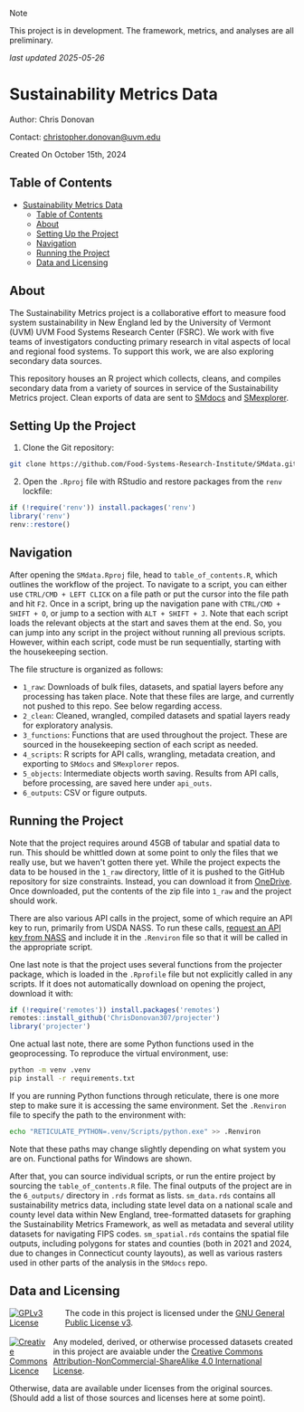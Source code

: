 > [!NOTE]
> This project is in development. The framework, metrics, and analyses are all preliminary.

_last updated 2025-05-26_

# Sustainability Metrics Data

Author: Chris Donovan

Contact: [christopher.donovan@uvm.edu](mailto:christopher.donovan@uvm.edu)

Created On October 15th, 2024

## Table of Contents

- [Sustainability Metrics Data](#sustainability-metrics-data)
  - [Table of Contents](#table-of-contents)
  - [About](#about)
  - [Setting Up the Project](#setting-up-the-project)
  - [Navigation](#navigation)
  - [Running the Project](#running-the-project)
  - [Data and Licensing](#data-and-licensing)

## About


The Sustainability Metrics project is a collaborative effort to measure food system sustainability in New England led by the University of Vermont (UVM) UVM Food Systems Research Center (FSRC). We work with five teams of investigators conducting primary research in vital aspects of local and regional food systems. To support this work, we are also exploring secondary data sources.

This repository houses an R project which collects, cleans, and compiles secondary data from a variety of sources in service of the Sustainability Metrics project. Clean exports of data are sent to [SMdocs](https://www.github.com/Food-Systems-Research-Institute/SMdocs) and [SMexplorer](https://www.github.com/Food-Systems-Research-Institute/SMexplorer).

## Setting Up the Project

1. Clone the Git repository:

```bash
git clone https://github.com/Food-Systems-Research-Institute/SMdata.git
```

2. Open the `.Rproj` file with RStudio and restore packages from the `renv` lockfile:

```r
if (!require('renv')) install.packages('renv')
library('renv')
renv::restore()
```

## Navigation

After opening the `SMdata.Rproj` file, head to `table_of_contents.R`, which outlines the workflow of the project. To navigate to a script, you can either use `CTRL/CMD + LEFT CLICK` on a file path or put the cursor into the file path and hit `F2`. Once in a script, bring up the navigation pane with `CTRL/CMD + SHIFT + O`, or jump to a section with `ALT + SHIFT + J`. Note that each script loads the relevant objects at the start and saves them at the end. So, you can jump into any script in the project without running all previous scripts. However, within each script, code must be run sequentially, starting with the housekeeping section. 

The file structure is organized as follows:

-   `1_raw`: Downloads of bulk files, datasets, and spatial layers before any processing has taken place. Note that these files are large, and currently not pushed to this repo. See below regarding access.
-   `2_clean`: Cleaned, wrangled, compiled datasets and spatial layers ready for exploratory analysis.
-   `3_functions`: Functions that are used throughout the project. These are sourced in the housekeeping section of each script as needed.
-   `4_scripts`: R scripts for API calls, wrangling, metadata creation, and exporting to `SMdocs` and `SMexplorer` repos.
-   `5_objects`: Intermediate objects worth saving. Results from API calls, before processing, are saved here under `api_outs`. 
-   `6_outputs`: CSV or figure outputs.

## Running the Project

Note that the project requires around 45GB of tabular and spatial data to run. This should be whittled down at some point to only the files that we really use, but we haven't gotten there yet. While the project expects the data to be housed in the `1_raw` directory, little of it is pushed to the GitHub repository for size constraints. Instead, you can download it from [OneDrive](https://uvmoffice-my.sharepoint.com/:u:/g/personal/swalshda_uvm_edu/ETMgUnpyIFdImfhaBt_hFA8BCZ3I8Fotb11s14FpVskEMQ?e=gUCA3s). Once downloaded, put the contents of the zip file into `1_raw` and the project should work.

There are also various API calls in the project, some of which require an API key to run, primarily from USDA NASS. To run these calls, [request an API key from NASS](https://quickstats.nass.usda.gov/api) and include it in the `.Renviron` file so that it will be called in the appropriate script.

One last note is that the project uses several functions from the projecter package, which is loaded in the `.Rprofile` file but not explicitly called in any scripts. If it does not automatically download on opening the project, download it with:

```r
if (!require('remotes')) install.packages('remotes')
remotes::install_github('ChrisDonovan307/projecter')
library('projecter')
```

One actual last note, there are some Python functions used in the geoprocessing. To reproduce the virtual environment, use:

```bash
python -m venv .venv
pip install -r requirements.txt
```

If you are running Python functions through reticulate, there is one more step to make sure it is accessing the same environment. Set the `.Renviron` file to specify the path to the environment with:

```bash
echo "RETICULATE_PYTHON=.venv/Scripts/python.exe" >> .Renviron
```

Note that these paths may change slightly depending on what system you are on. Functional paths for Windows are shown.

After that, you can source individual scripts, or run the entire project by sourcing the `table_of_contents.R` file. The final outputs of the project are in the `6_outputs/` directory in `.rds` format as lists. `sm_data.rds` contains all sustainability metrics data, including state level data on a national scale and county level data within New England, tree-formatted datasets for graphing the Sustainability Metrics Framework, as well as metadata and several utility datasets for navigating FIPS codes. `sm_spatial.rds` contains the spatial file outputs, including polygons for states and counties (both in 2021 and 2024, due to changes in Connecticut county layouts), as well as various rasters used in other parts of the analysis in the `SMdocs` repo. 

## Data and Licensing

<div style="display: flex; align-items: center;">
  <a rel="license" href="https://www.gnu.org/licenses/gpl-3.0.en.html#license-text">
    <img alt="GPLv3 License" style="border-width:0; margin-right: 10px;" src="https://www.gnu.org/graphics/gplv3-or-later-sm.png" />
  </a>
  <span>
    The code in this project is licensed under the 
    <a rel="license" href="https://www.gnu.org/licenses/gpl-3.0.en.html#license-text">GNU General Public License v3</a>.
  </span>
</div>
<br>

<div style="display: flex; align-items: center;">
  <a rel="license" href="https://creativecommons.org/licenses/by-nc-sa/4.0/">
    <img alt="Creative Commons Licence" style="border-width:0; margin-right: 10px;" src="https://i.creativecommons.org/l/by-nc-sa/4.0/88x31.png" />
  </a>
  <span> 
    Any modeled, derived, or otherwise processed datasets created in this project are avaiable under the 
    <a rel="license" href="https://creativecommons.org/licenses/by-nc-sa/4.0/">Creative Commons Attribution-NonCommercial-ShareAlike 4.0 International License</a>.
  </span>
</div>

Otherwise, data are available under licenses from the original sources. (Should add a list of those sources and licenses here at some point). 
